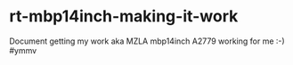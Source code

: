 # rt-mbp14inch-making-it-work
Document getting my work aka MZLA mbp14inch A2779 working for me :-) #ymmv
